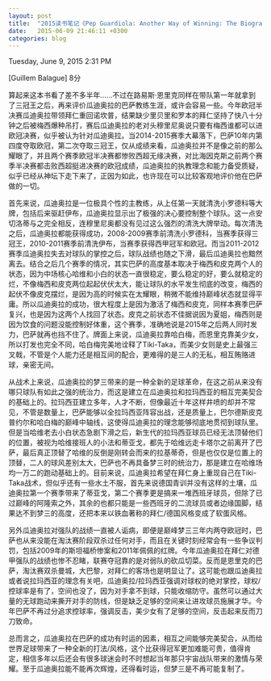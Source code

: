 ```yaml
---
layout: post
title:  "2015读书笔记《Pep Guardiola: Another Way of Winning: The Biography》"
date:   2015-06-09 21:46:11 +0300
categories: blog
---
```

Tuesday, June 9, 2015 2:31 PM

[Guillem Balague] <Pep Guardiola: Another Way of Winning: The Biography>  8分

算起来这本书看了差不多半年……不过在路易斯·恩里克同样在带队第一年就拿到了三冠王之后，再来评价瓜迪奥拉的巴萨教练生涯，或许会容易一些。今年欧冠半决赛瓜迪奥拉带领拜仁重回诺坎普，结果缺少里贝里和罗本的拜仁坚持了快八十分钟之后被梅西爆种吊打，赛后瓜迪奥拉的老对头穆里尼奥说只要有梅西谁都可以进欧冠决赛，似乎被认为针对瓜迪奥拉。当2014-2015赛季大幕落下，巴萨10年内第四度夺取欧冠，第二次夺取三冠王，仅从成绩来看，瓜迪奥拉并不是像之前的那么耀眼了，并且两个赛季欧冠半决赛都惨败西超无缘决赛，对比海因克斯之前两个赛季半决赛都击败西超挺进决赛的欧冠成绩，瓜迪奥拉的执教理念和能力备受质疑，似乎已经从神坛下走下来了，正因为如此，也许现在可以比较客观地评价他在巴萨做的一切。

首先来说，瓜迪奥拉是一位极具个性的主教练，从上任第一天就清洗小罗德科等大牌，包括后来驱赶伊布，瓜迪奥拉显示出了极强的决心要控制整个球队。这一点安切洛蒂与之完全相反，连穆里尼奥都没有见过这么强烈的清洗大牌举动。每次清洗之后，瓜迪奥拉都能获得成功，2008-2009赛季前清洗小罗德科，当赛季获得三冠王，2010-2011赛季前清洗伊布，当赛季获得西甲冠军和欧冠。而当2011-2012赛季瓜迪奥拉失去对球队的掌控之后，球队战绩也随之下滑，最后瓜迪奥拉也黯然离去。结合之后几个赛季的情况，其实巴萨的高度基本取决于梅西和皮克两个人的状态，因为中场核心哈维和小白的状态一直很稳定，要么稳定的好，要么就稳定的烂，不像梅西和皮克两位起起伏伏太大，能让球队的水平发生彻底的改变，梅西的起伏不像皮克摆烂，是因为高的时候实在太耀眼，稍微不能维持巅峰状态就显得平庸。所以瓜迪奥拉的成功，很大程度上是因为激活了梅西和皮克，同样本赛季巴萨复兴，也是因为这两个人找回了状态。皮克之前状态不佳据说因为夏姐，梅西则是因为饮食的问题没能控制好体重，这个赛季，准确地说是2015年之后两人同时发力，巴萨就再也挡不住了。牌面上来说，瓜迪奥拉靠哈白梅，而恩里克靠美少女，所以打发也完全不同，哈白梅完美地诠释了Tiki-Taka，而美少女则是史上最强三叉戟，不管是个人能力还是相互间的配合，更难得的是三人的无私，相互贿赂进球，亲密无间。

从战术上来说，瓜迪奥拉的梦三带来的是一种全新的足球革命，在这之前从来没有哪只球队有如此之强的统治力，而这是建立在瓜迪奥拉和拉玛西亚的相互完美契合的基础上的。拉玛西亚建立多年，人才不断，但像最近十年这样井喷的却并不常见，不管是数量上，巴萨能够以全拉玛西亚阵容出战，还是质量上，巴尔德斯皮克普约尔和哈白梅的巅峰中轴线，这使得瓜迪奥拉的理念能够彻底地贯彻到球队里。但是当哈维老去小白状态急剧下滑之后，新生代的拉玛西亚球员已经无法顶替他们的位置，被视为哈维接班人的小法和蒂亚戈，都先于哈维远走卡塔尔之前离开了巴萨，最后真正顶替了哈维的反倒是刚转会而来的拉基蒂奇，但是也仅仅是位置上的顶替，二人的球风差别太大，巴萨也不再具备梦三时的统治力，那是建立在哈维场均一万二的跑动基础上的。目前来说，瓜迪奥拉希望在拜仁身上重现自己在Tiki-Taka战术，但似乎还有一些水土不服，首先来说德国青训并没有这样的土壤，瓜迪奥拉第一个赛季带来了蒂亚戈，第二个赛季更是搞来一堆西班牙球员，但除了已过巅峰的阿隆索之外，其余的也都只能是一些西班牙的二流球员或者边缘国脚，结果达不到梦三的高度，还把本来以铁血著称的拜仁/德国风格变成了软蛋风格。

另外瓜迪奥拉对强队的战绩一直被人诟病，即便是巅峰梦三三年内两夺欧冠时，巴萨也从来没能在淘汰赛阶段双杀过任何对手，而且在关键时刻经常会有一些争议判罚，包括2009年的斯坦福桥惨案和2011年佩佩的红牌。今年瓜迪奥拉在拜仁对德甲强队的战绩也惨不忍睹，联赛夺冠靠的是对弱队的砍瓜切菜。反而是恩里克的巴萨，淘汰赛双杀曼城，大巴黎，对拜仁的客场也是明显让了。这可能也跟瓜迪奥拉或者说拉玛西亚的理念有关吧，瓜迪奥拉/拉玛西亚强调对球权的绝对掌控，球权/控球率是有了，空间也没了，因为对手拿不到球，只能收缩防守。虽然可以通过大量的无球跑动来撕开对手的防线，但是缺乏足够的空间来让进攻球员施展才华。今年巴萨不再过分追求控球率，强调反击，美少女有了足够的空间，反击起来反而刀刀致命。

总而言之，瓜迪奥拉在巴萨的成功有时运的因素，相互之间能够完美契合，从而给世界足球带来了一种全新的打法/风格，这个比获得冠军更加难能可贵，值得肯定，相信多年以后还会有很多球迷会时不时想起当年那只宇宙战队带来的激情与荣耀。至于瓜迪奥拉能不能再次辉煌，还得看时运，但梦三是不再可能复制了。
